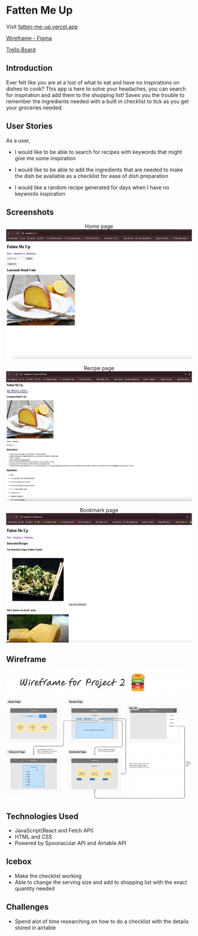 # Fatten Me Up

Visit [fatten-me-up.vercel.app](https://fatten-me-up.vercel.app/)

[Wireframe - Figma](<https://www.figma.com/file/qUC7Kg4BfIEcBdJvK68o4p/Fatten-Me-Up-(Project-2)?type=whiteboard&node-id=0%3A1&t=YzZLnIU0ItNZfzkh-1>)

[Trello Board](https://trello.com/invite/b/DtODau3m/ATTI92c49c5575eca9b4c1573541ee1bfb3bE13FF91B/fatten-me-up)

## Introduction

Ever felt like you are at a lost of what to eat and have no inspirations on dishes to cook? This app is here to solve your headaches, you can search for inspiration and add them to the shopping list! Saves you the trouble to remember the ingredients needed with a built in checklist to tick as you get your groceries needed.

## User Stories

As a user,

- I would like to be able to search for recipes with keywords that might give me some inspiration

- I would like to be able to add the ingredients that are needed to make the dish be available as a checklist for ease of dish preparation

- I would like a random recipe generated for days when I have no keywords inspiration

## Screenshots

<p align="center"> Home page
<img src = "HomePage.png" height = "350px">
</p>

<p align="center"> Recipe page
<img src = "RecipePage.png" height = "350px">
</p>

<p align="center"> Bookmark page
<img src = "BookmarkPage.png" height = "350px">
</p>

## Wireframe

<p align="center">
<img src = "WireFrame-FattenMeUp(v2).png" height = "350px">
</p>

## Technologies Used

- JavaScript(React and Fetch API)
- HTML and CSS
- Powered by Spoonacular API and Airtable API

## Icebox

- Make the checklist working
- Able to change the serving size and add to shopping list with the exact quantity needed

## Challenges

- Spend alot of time researching on how to do a checklist with the details stored in airtable
